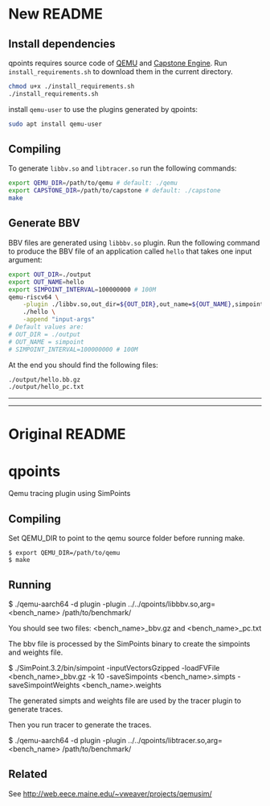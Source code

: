 # New README

## Install dependencies
qpoints requires source code of [QEMU]() and [Capstone Engine](). Run ```install_requirements.sh``` to download them in the current directory.
```bash
chmod u+x ./install_requirements.sh
./install_requirements.sh
```
install ```qemu-user``` to use the plugins generated by qpoints: 
```bash
sudo apt install qemu-user
```


## Compiling
To generate ```libbv.so``` and ```libtracer.so``` run the following commands:
```bash 
export QEMU_DIR=/path/to/qemu # default: ./qemu
export CAPSTONE_DIR=/path/to/capstone # default: ./capstone
make
```

## Generate BBV
BBV files are generated using ```libbbv.so``` plugin. Run the following command to produce the BBV file of an application called ```hello``` that takes one input argument:
```bash 
export OUT_DIR=./output
export OUT_NAME=hello
export SIMPOINT_INTERVAL=100000000 # 100M
qemu-riscv64 \
    -plugin ./libbv.so,out_dir=${OUT_DIR},out_name=${OUT_NAME},simpoint_interval=${SIMPOINT_INTERVAL} \
    ./hello \
    -append "input-args"
# Default values are:
# OUT_DIR = ./output
# OUT_NAME = simpoint
# SIMPOINT_INTERVAL=100000000 # 100M
```
At the end you should find the following files:
```bash 
./output/hello.bb.gz
./output/hello_pc.txt
```
---
---

# Original README
# qpoints
Qemu tracing plugin using SimPoints

Compiling
---
Set QEMU_DIR to point to the qemu source folder before running make.

```
$ export QEMU_DIR=/path/to/qemu
$ make
```

Running
---

$ ./qemu-aarch64 -d plugin -plugin ../../qpoints/libbbv.so,arg=<bench_name> /path/to/benchmark/

You should see two files: <bench_name>_bbv.gz and <bench_name>_pc.txt

The bbv file is processed by the SimPoints binary to create the simpoints and
weights file.

$ ./SimPoint.3.2/bin/simpoint -inputVectorsGzipped -loadFVFile <bench_name>_bbv.gz -k 10 -saveSimpoints <bench_name>.simpts  -saveSimpointWeights <bench_name>.weights

The generated simpts and weights file are used by the tracer plugin to generate
traces.

Then you run tracer to generate the traces.

$ ./qemu-aarch64 -d plugin -plugin ../../qpoints/libtracer.so,arg=<bench_name> /path/to/benchmark/

Related
---

See http://web.eece.maine.edu/~vweaver/projects/qemusim/

